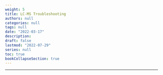 ```yaml
---
weight: 5
title: LC-MS Troubleshooting
authors: null
categories: null
tags: null
date: "2022-03-17"
description: 
draft: false
lastmod: "2022-07-29"
series: null
toc: true
bookCollapseSection: true
---
```




<!--more-->
---
